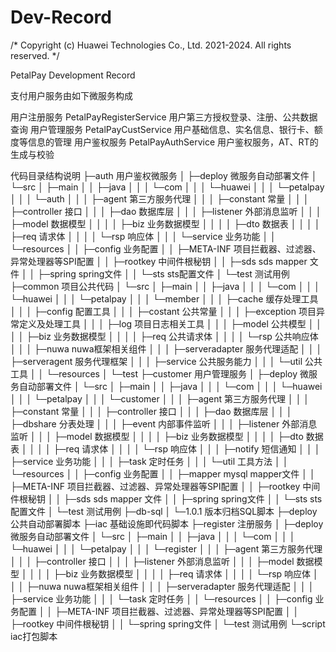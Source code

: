 # Dev-Record
/* Copyright (c) Huawei Technologies Co., Ltd. 2021-2024. All rights reserved. */

PetalPay Development Record

支付用户服务由如下微服务构成

用户注册服务	PetalPayRegisterService	用户第三方授权登录、注册、公共数据查询
用户管理服务	PetalPayCustService	用户基础信息、实名信息、银行卡、额度等信息的管理
用户鉴权服务	PetalPayAuthService	用户鉴权服务，AT、RT的生成与校验

代码目录结构说明
├─auth 用户鉴权微服务
│  ├─deploy 微服务自动部署文件
│  └─src
│      ├─main
│      │  ├─java
│      │  │  └─com
│      │  │      └─huawei
│      │  │          └─petalpay
│      │  │              └─auth
│      │  │                  ├─agent 第三方服务代理
│      │  │                  ├─constant 常量
│      │  │                  ├─controller 接口
│      │  │                  ├─dao 数据库层
│      │  │                  ├─listener 外部消息监听
│      │  │                  ├─model 数据模型
│      │  │                  │  ├─biz 业务数据模型
│      │  │                  │  ├─dto 数据表
│      │  │                  │  ├─req 请求体
│      │  │                  │  └─rsp 响应体
│      │  │                  └─service 业务功能
│      │  └─resources
│      │      ├─config 业务配置
│      │      ├─META-INF 项目拦截器、过滤器、异常处理器等SPI配置
│      │      ├─rootkey 中间件根秘钥
│      │      ├─sds sds mapper 文件
│      │      ├─spring spring文件
│      │      └─sts sts配置文件
│      └─test 测试用例
├─common 项目公共代码
│  └─src
│      ├─main
│      │  ├─java
│      │  │  └─com
│      │  │      └─huawei
│      │  │          └─petalpay
│      │  │              └─member
│      │  │                  ├─cache 缓存处理工具
│      │  │                  ├─config 配置工具
│      │  │                  ├─costant 公共常量
│      │  │                  ├─exception 项目异常定义及处理工具
│      │  │                  ├─log 项目日志相关工具
│      │  │                  ├─model 公共模型
│      │  │                  │  ├─biz 业务数据模型
│      │  │                  │  ├─req 公共请求体
│      │  │                  │  └─rsp 公共响应体
│      │  │                  ├─nuwa nuwa框架相关组件
│      │  │                  ├─serveradapter 服务代理适配
│      │  │                  ├─serveragent 服务代理框架
│      │  │                  ├─service 公共服务能力
│      │  │                  └─util 公共工具
│      │  └─resources
│      └─test
├─customer 用户管理服务
│  ├─deploy 微服务自动部署文件
│  └─src
│      ├─main
│      │  ├─java
│      │  │  └─com
│      │  │      └─huawei
│      │  │          └─petalpay
│      │  │              └─customer
│      │  │                  ├─agent 第三方服务代理
│      │  │                  ├─constant 常量
│      │  │                  ├─controller 接口
│      │  │                  ├─dao 数据库层
│      │  │                  ├─dbshare 分表处理
│      │  │                  ├─event 内部事件监听
│      │  │                  ├─listener 外部消息监听
│      │  │                  ├─model 数据模型
│      │  │                  │  ├─biz 业务数据模型
│      │  │                  │  ├─dto 数据表
│      │  │                  │  ├─req 请求体
│      │  │                  │  └─rsp 响应体
│      │  │                  ├─notify 短信通知
│      │  │                  ├─service 业务功能
│      │  │                  ├─task 定时任务
│      │  │                  └─util 工具方法
│      │  └─resources
│      │      ├─config 业务配置
│      │      ├─mapper mysql mapper文件
│      │      ├─META-INF 项目拦截器、过滤器、异常处理器等SPI配置
│      │      ├─rootkey 中间件根秘钥
│      │      ├─sds sds mapper 文件
│      │      ├─spring spring文件
│      │      └─sts sts配置文件
│      └─test 测试用例
├─db-sql
│  └─1.0.1 版本归档SQL脚本
├─deploy 公共自动部署脚本
├─iac 基础设施即代码脚本
├─register 注册服务
│  ├─deploy 微服务自动部署文件
│  └─src
│      ├─main
│      │  ├─java
│      │  │  └─com
│      │  │      └─huawei
│      │  │          └─petalpay
│      │  │              └─register
│      │  │                  ├─agent 第三方服务代理
│      │  │                  ├─controller 接口
│      │  │                  ├─listener 外部消息监听
│      │  │                  ├─model 数据模型
│      │  │                  │  ├─biz 业务数据模型
│      │  │                  │  ├─req 请求体
│      │  │                  │  └─rsp 响应体
│      │  │                  ├─nuwa nuwa框架相关组件
│      │  │                  ├─serveradapter 服务代理适配
│      │  │                  ├─service 业务功能
│      │  │                  └─task 定时任务
│      │  └─resources
│      │      ├─config 业务配置
│      │      ├─META-INF 项目拦截器、过滤器、异常处理器等SPI配置
│      │      ├─rootkey 中间件根秘钥
│      │      └─spring spring文件
│      └─test 测试用例
└─script iac打包脚本

